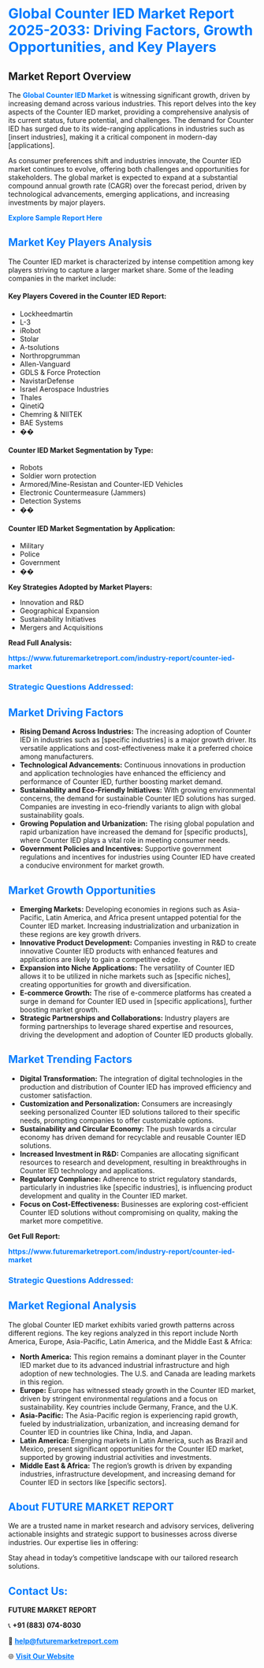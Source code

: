 <h1 style="color: #007BFF;">Global Counter IED Market Report 2025-2033: Driving Factors, Growth Opportunities, and Key Players</h1>

<section id="overview">
<h2>Market Report Overview</h2>
<p>The <a href="https://www.futuremarketreport.com/industry-report/counter-ied-market" style="color: #007BFF; text-decoration: none;"><strong>Global Counter IED Market</strong></a> is witnessing significant growth, driven by increasing demand across various industries. This report delves into the key aspects of the Counter IED market, providing a comprehensive analysis of its current status, future potential, and challenges. The demand for Counter IED has surged due to its wide-ranging applications in industries such as [insert industries], making it a critical component in modern-day [applications].</p>
<p>As consumer preferences shift and industries innovate, the Counter IED market continues to evolve, offering both challenges and opportunities for stakeholders. The global market is expected to expand at a substantial compound annual growth rate (CAGR) over the forecast period, driven by technological advancements, emerging applications, and increasing investments by major players.</p>
</section>

<section id="overview">
<p><a href="https://www.futuremarketreport.com/request-sample/reportId=58296" style="color: #007BFF; text-decoration: none;"><strong>Explore Sample Report Here</strong></a></p>
</section>

<section id="key-players">
<h2 style="color: #007BFF;">Market Key Players Analysis</h2>
<p>The Counter IED market is characterized by intense competition among key players striving to capture a larger market share. Some of the leading companies in the market include:</p>
<h4>Key Players Covered in the Counter IED Report:</h4>
<ul><li>Lockheedmartin</li><li>L-3</li><li>iRobot</li><li>Stolar</li><li>A-tsolutions</li><li>Northropgrumman</li><li>Allen-Vanguard</li><li>GDLS &amp; Force Protection</li><li>NavistarDefense</li><li>Israel Aerospace Industries</li><li>Thales</li><li>QinetiQ</li><li>Chemring &amp; NIITEK</li><li>BAE Systems</li><li>��</li></ul>
<h4>Counter IED Market Segmentation by Type:</h4>
<ul><li>Robots</li><li>Soldier worn protection</li><li>Armored/Mine-Resistan and Counter-IED Vehicles</li><li>Electronic Countermeasure (Jammers)</li><li>Detection Systems</li><li>��</li></ul>

<h4>Counter IED Market Segmentation by Application:</h4>
<ul><li>Military</li><li>Police</li><li>Government</li><li>��</li></ul>
<p><strong>Key Strategies Adopted by Market Players:</strong></p>
<ul>
<li>Innovation and R&D</li>
<li>Geographical Expansion</li>
<li>Sustainability Initiatives</li>
<li>Mergers and Acquisitions</li>
</ul>
</section>

<section>
<p><strong>Read Full Analysis: </strong></p><a href="https://www.futuremarketreport.com/industry-report/counter-ied-market" style="color: #007BFF; text-decoration: none;"><strong>https://www.futuremarketreport.com/industry-report/counter-ied-market</strong></a>
<h3 style="color: #007BFF;">Strategic Questions Addressed:</h3>
</section>

<section id="driving-factors">
<h2 style="color: #007BFF;">Market Driving Factors</h2>
<ul>
<li><strong>Rising Demand Across Industries:</strong> The increasing adoption of Counter IED in industries such as [specific industries] is a major growth driver. Its versatile applications and cost-effectiveness make it a preferred choice among manufacturers.</li>
<li><strong>Technological Advancements:</strong> Continuous innovations in production and application technologies have enhanced the efficiency and performance of Counter IED, further boosting market demand.</li>
<li><strong>Sustainability and Eco-Friendly Initiatives:</strong> With growing environmental concerns, the demand for sustainable Counter IED solutions has surged. Companies are investing in eco-friendly variants to align with global sustainability goals.</li>
<li><strong>Growing Population and Urbanization:</strong> The rising global population and rapid urbanization have increased the demand for [specific products], where Counter IED plays a vital role in meeting consumer needs.</li>
<li><strong>Government Policies and Incentives:</strong> Supportive government regulations and incentives for industries using Counter IED have created a conducive environment for market growth.</li>
</ul>
</section>

<section id="growth-opportunities">
<h2 style="color: #007BFF;">Market Growth Opportunities</h2>
<ul>
<li><strong>Emerging Markets:</strong> Developing economies in regions such as Asia-Pacific, Latin America, and Africa present untapped potential for the Counter IED market. Increasing industrialization and urbanization in these regions are key growth drivers.</li>
<li><strong>Innovative Product Development:</strong> Companies investing in R&D to create innovative Counter IED products with enhanced features and applications are likely to gain a competitive edge.</li>
<li><strong>Expansion into Niche Applications:</strong> The versatility of Counter IED allows it to be utilized in niche markets such as [specific niches], creating opportunities for growth and diversification.</li>
<li><strong>E-commerce Growth:</strong> The rise of e-commerce platforms has created a surge in demand for Counter IED used in [specific applications], further boosting market growth.</li>
<li><strong>Strategic Partnerships and Collaborations:</strong> Industry players are forming partnerships to leverage shared expertise and resources, driving the development and adoption of Counter IED products globally.</li>
</ul>
</section>

<section id="trending-factors">
<h2 style="color: #007BFF;">Market Trending Factors</h2>
<ul>
<li><strong>Digital Transformation:</strong> The integration of digital technologies in the production and distribution of Counter IED has improved efficiency and customer satisfaction.</li>
<li><strong>Customization and Personalization:</strong> Consumers are increasingly seeking personalized Counter IED solutions tailored to their specific needs, prompting companies to offer customizable options.</li>
<li><strong>Sustainability and Circular Economy:</strong> The push towards a circular economy has driven demand for recyclable and reusable Counter IED solutions.</li>
<li><strong>Increased Investment in R&D:</strong> Companies are allocating significant resources to research and development, resulting in breakthroughs in Counter IED technology and applications.</li>
<li><strong>Regulatory Compliance:</strong> Adherence to strict regulatory standards, particularly in industries like [specific industries], is influencing product development and quality in the Counter IED market.</li>
<li><strong>Focus on Cost-Effectiveness:</strong> Businesses are exploring cost-efficient Counter IED solutions without compromising on quality, making the market more competitive.</li>
</ul>
</section>

<section>
<p><strong>Get Full Report: </strong></p><a href="https://www.futuremarketreport.com/industry-report/counter-ied-market" style="color: #007BFF; text-decoration: none;"><strong>https://www.futuremarketreport.com/industry-report/counter-ied-market</strong></a>
<h3 style="color: #007BFF;">Strategic Questions Addressed:</h3>
</section>


<section id="regional-analysis">
<h2 style="color: #007BFF;">Market Regional Analysis</h2>
<p>The global Counter IED market exhibits varied growth patterns across different regions. The key regions analyzed in this report include North America, Europe, Asia-Pacific, Latin America, and the Middle East & Africa:</p>
<ul>
<li><strong>North America:</strong> This region remains a dominant player in the Counter IED market due to its advanced industrial infrastructure and high adoption of new technologies. The U.S. and Canada are leading markets in this region.</li>
<li><strong>Europe:</strong> Europe has witnessed steady growth in the Counter IED market, driven by stringent environmental regulations and a focus on sustainability. Key countries include Germany, France, and the U.K.</li>
<li><strong>Asia-Pacific:</strong> The Asia-Pacific region is experiencing rapid growth, fueled by industrialization, urbanization, and increasing demand for Counter IED in countries like China, India, and Japan.</li>
<li><strong>Latin America:</strong> Emerging markets in Latin America, such as Brazil and Mexico, present significant opportunities for the Counter IED market, supported by growing industrial activities and investments.</li>
<li><strong>Middle East & Africa:</strong> The region’s growth is driven by expanding industries, infrastructure development, and increasing demand for Counter IED in sectors like [specific sectors].</li>
</ul>
</section>

<footer>
<h2 style="color: #007BFF;">About FUTURE MARKET REPORT</h2>
<p>We are a trusted name in market research and advisory services, delivering actionable insights and strategic support to businesses across diverse industries. Our expertise lies in offering:</p>

<p>Stay ahead in today’s competitive landscape with our tailored research solutions.</p>

<h2 style="color: #007BFF;">Contact Us:</h2>
<p><strong>FUTURE MARKET REPORT</strong></p>
<p>📞 <strong>+91 (883) 074-8030</strong></p>
<p>📧 <strong><a href="mailto:help@futuremarketreport.com" style="color: #007BFF;">help@futuremarketreport.com</a></strong></p>
<p>🌐 <strong><a href="https://www.futuremarketreport.com/" style="color: #007BFF;">Visit Our Website</a></strong></p>
</footer>